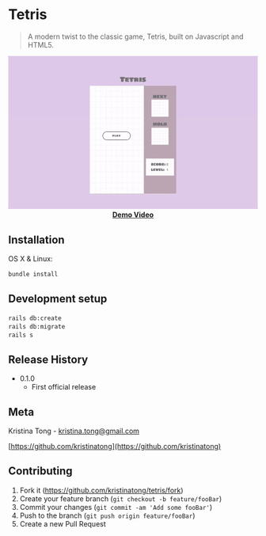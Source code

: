 # Tetris
> A modern twist to the classic game, Tetris, built on Javascript and HTML5.

<p align="center">
  <img src="https://github.com/kristinatong/tetris/blob/master/demos/tetris4.gif"><br>
  <a href="https://vimeo.com/303965386"><b>Demo Video</b></a>
</p>

## Installation

OS X & Linux:

```sh
bundle install
```

## Development setup

```sh
rails db:create
rails db:migrate
rails s
```

## Release History

* 0.1.0
    * First official release

## Meta

Kristina Tong - kristina.tong@gmail.com

[https://github.com/kristinatong](https://github.com/kristinatong)


## Contributing

1. Fork it (<https://github.com/kristinatong/tetris/fork>)
2. Create your feature branch (`git checkout -b feature/fooBar`)
3. Commit your changes (`git commit -am 'Add some fooBar'`)
4. Push to the branch (`git push origin feature/fooBar`)
5. Create a new Pull Request
